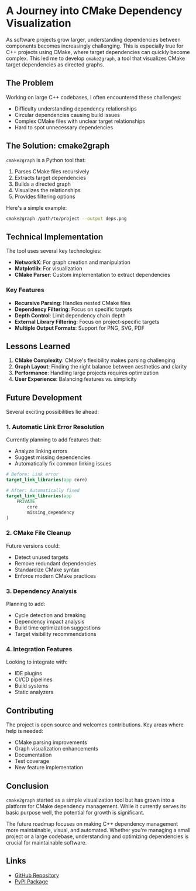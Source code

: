 <!--
title: Developing cmake2graph
slug: notes/cmake2graph
date: 2025-03-27
description: CMake Dependency Visualization.
categories: CMake
-->

# A Journey into CMake Dependency Visualization

As software projects grow larger, understanding dependencies between components becomes increasingly challenging. This is especially true for C++ projects using CMake, where target dependencies can quickly become complex. This led me to develop `cmake2graph`, a tool that visualizes CMake target dependencies as directed graphs.

## The Problem

Working on large C++ codebases, I often encountered these challenges:

- Difficulty understanding dependency relationships
- Circular dependencies causing build issues
- Complex CMake files with unclear target relationships
- Hard to spot unnecessary dependencies

## The Solution: cmake2graph

`cmake2graph` is a Python tool that:

1. Parses CMake files recursively
2. Extracts target dependencies
3. Builds a directed graph
4. Visualizes the relationships
5. Provides filtering options

Here's a simple example:

```bash
cmake2graph /path/to/project --output deps.png
```

## Technical Implementation

The tool uses several key technologies:

- **NetworkX**: For graph creation and manipulation
- **Matplotlib**: For visualization
- **CMake Parser**: Custom implementation to extract dependencies

### Key Features

- **Recursive Parsing**: Handles nested CMake files
- **Dependency Filtering**: Focus on specific targets
- **Depth Control**: Limit dependency chain depth
- **External Library Filtering**: Focus on project-specific targets
- **Multiple Output Formats**: Support for PNG, SVG, PDF

## Lessons Learned

1. **CMake Complexity**: CMake's flexibility makes parsing challenging
2. **Graph Layout**: Finding the right balance between aesthetics and clarity
3. **Performance**: Handling large projects requires optimization
4. **User Experience**: Balancing features vs. simplicity

## Future Development

Several exciting possibilities lie ahead:

### 1. Automatic Link Error Resolution

Currently planning to add features that:

- Analyze linking errors
- Suggest missing dependencies
- Automatically fix common linking issues

```cmake
# Before: Link error
target_link_libraries(app core)

# After: Automatically fixed
target_link_libraries(app 
    PRIVATE
        core
        missing_dependency
)
```

### 2. CMake File Cleanup

Future versions could:

- Detect unused targets
- Remove redundant dependencies
- Standardize CMake syntax
- Enforce modern CMake practices

### 3. Dependency Analysis

Planning to add:

- Cycle detection and breaking
- Dependency impact analysis
- Build time optimization suggestions
- Target visibility recommendations

### 4. Integration Features

Looking to integrate with:

- IDE plugins
- CI/CD pipelines
- Build systems
- Static analyzers

## Contributing

The project is open source and welcomes contributions. Key areas where help is needed:

- CMake parsing improvements
- Graph visualization enhancements
- Documentation
- Test coverage
- New feature implementation

## Conclusion

`cmake2graph` started as a simple visualization tool but has grown into a platform for CMake dependency management. While it currently serves its basic purpose well, the potential for growth is significant.

The future roadmap focuses on making C++ dependency management more maintainable, visual, and automated. Whether you're managing a small project or a large codebase, understanding and optimizing dependencies is crucial for maintainable software.

## Links

- [GitHub Repository](https://github.com/kennethassogba/cmake2graph)
- [PyPI Package](https://pypi.org/project/cmake2graph)
